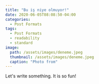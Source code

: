 ```yaml
---
title: "Bu iş niye olmuyor!"
date: 2020-06-05T08:08:50-04:00
categories:
  - Post Formats
tags:
  - Post Formats
  - readability
  - standard
image: 
  path: /assets/images/deneme.jpeg
  thumbnail: /assets/images/deneme.jpeg
  caption: "Photo from"
---
```

Let's write something. It is so fun!